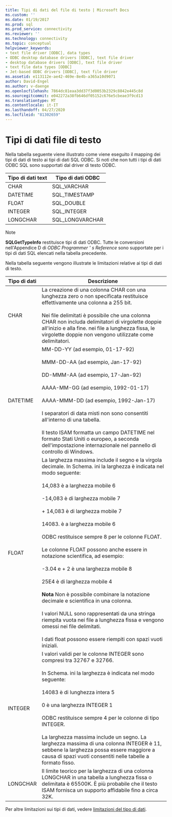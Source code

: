```yaml
---
title: Tipi di dati del file di testo | Microsoft Docs
ms.custom: ''
ms.date: 01/19/2017
ms.prod: sql
ms.prod_service: connectivity
ms.reviewer: ''
ms.technology: connectivity
ms.topic: conceptual
helpviewer_keywords:
- text file driver [ODBC], data types
- ODBC desktop database drivers [ODBC], text file driver
- desktop database drivers [ODBC], text file driver
- text file data types [ODBC]
- Jet-based ODBC drivers [ODBC], text file driver
ms.assetid: e113112e-ae42-469e-8e4b-a365a10d9071
author: David-Engel
ms.author: v-daenge
ms.openlocfilehash: 7864dc81eaa3dd37f3d0053b2329c8842e445c8d
ms.sourcegitcommit: e042272a38fb646df05152c676e5cbeae3f9cd13
ms.translationtype: MT
ms.contentlocale: it-IT
ms.lasthandoff: 04/27/2020
ms.locfileid: "81302659"
---
```

# <a name="text-file-data-types"></a>Tipi di dati file di testo
Nella tabella seguente viene illustrato come viene eseguito il mapping dei tipi di dati di testo ai tipi di dati SQL ODBC. Si noti che non tutti i tipi di dati ODBC SQL sono supportati dal driver di testo ODBC.  
  
|Tipo di dati text|Tipo di dati ODBC|  
|--------------------|--------------------|  
|CHAR|SQL_VARCHAR|  
|DATETIME|SQL_TIMESTAMP|  
|FLOAT|SQL_DOUBLE|  
|INTEGER|SQL_INTEGER|  
|LONGCHAR|SQL_LONGVARCHAR|  
  
> [!NOTE]  
>  **SQLGetTypeInfo** restituisce tipi di dati ODBC. Tutte le conversioni nell'Appendice D di *ODBC Programmer ' s Reference* sono supportate per i tipi di dati SQL elencati nella tabella precedente.  
  
 Nella tabella seguente vengono illustrate le limitazioni relative ai tipi di dati di testo.  
  
|Tipo di dati|Descrizione|  
|---------------|-----------------|  
|CHAR|La creazione di una colonna CHAR con una lunghezza zero o non specificata restituisce effettivamente una colonna a 255 bit.<br /><br /> Nei file delimitati è possibile che una colonna CHAR non includa delimitatori di virgolette doppie all'inizio e alla fine. nei file a lunghezza fissa, le virgolette doppie non vengono utilizzate come delimitatori.|  
|DATETIME|MM-DD-YY (ad esempio, 01-17-92)<br /><br /> MMM-DD-AA (ad esempio, Jan-17-92)<br /><br /> DD-MMM-AA (ad esempio, 17-Jan-92)<br /><br /> AAAA-MM-GG (ad esempio, 1992-01-17)<br /><br /> AAAA-MMM-DD (ad esempio, 1992-Jan-17)<br /><br /> I separatori di data misti non sono consentiti all'interno di una tabella.<br /><br /> Il testo ISAM formatta un campo DATETIME nel formato Stati Uniti o europeo, a seconda dell'impostazione internazionale nel pannello di controllo di Windows.|  
|FLOAT|La larghezza massima include il segno e la virgola decimale. In Schema. ini la larghezza è indicata nel modo seguente:<br /><br /> 14,083 è a larghezza mobile 6<br /><br /> -14,083 è di larghezza mobile 7<br /><br /> + 14,083 è di larghezza mobile 7<br /><br /> 14083. è a larghezza mobile 6<br /><br /> ODBC restituisce sempre 8 per le colonne FLOAT.<br /><br /> Le colonne FLOAT possono anche essere in notazione scientifica, ad esempio:<br /><br /> -3.04 e + 2 è una larghezza mobile 8<br /><br /> 25E4 è di larghezza mobile 4<br /><br /> **Nota** Non è possibile combinare la notazione decimale e scientifica in una colonna.<br /><br /> I valori NULL sono rappresentati da una stringa riempita vuota nei file a lunghezza fissa e vengono omessi nei file delimitati.<br /><br /> I dati float possono essere riempiti con spazi vuoti iniziali.|  
|INTEGER|I valori validi per le colonne INTEGER sono compresi tra 32767 e 32766.<br /><br /> In Schema. ini la larghezza è indicata nel modo seguente:<br /><br /> 14083 è di lunghezza intera 5<br /><br /> 0 è una larghezza INTEGER 1<br /><br /> ODBC restituisce sempre 4 per le colonne di tipo INTEGER.<br /><br /> La larghezza massima include un segno. La larghezza massima di una colonna INTEGER è 11, sebbene la larghezza possa essere maggiore a causa di spazi vuoti consentiti nelle tabelle a formato fisso.|  
|LONGCHAR|Il limite teorico per la larghezza di una colonna LONGCHAR in una tabella a lunghezza fissa o delimitata è 65500K. È più probabile che il testo ISAM fornisca un supporto affidabile fino a circa 32K.|  
  
 Per altre limitazioni sui tipi di dati, vedere [limitazioni del tipo di dati](../../odbc/microsoft/data-type-limitations.md).

